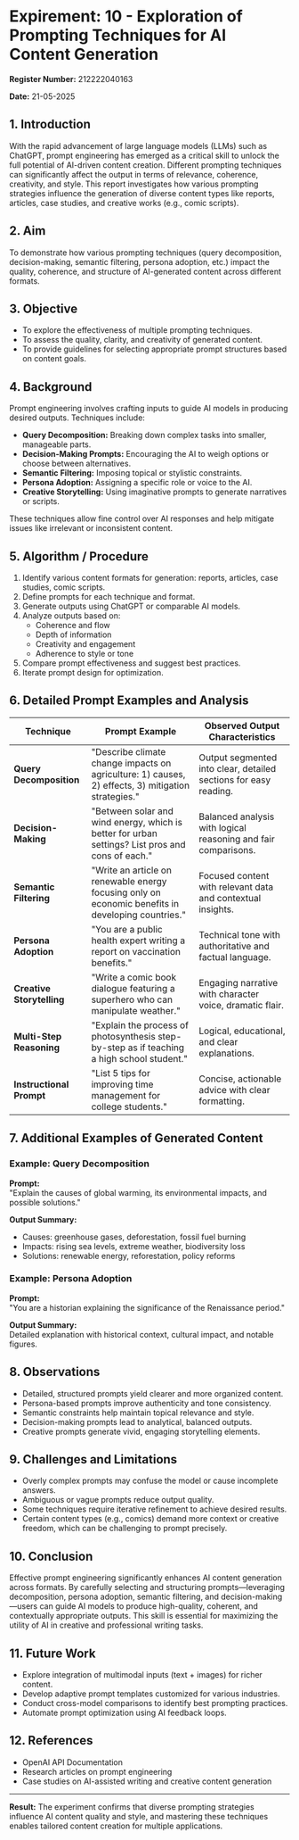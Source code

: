 # Expirement: 10 - Exploration of Prompting Techniques for AI Content Generation

**Register Number:** 212222040163

**Date:** 21-05-2025

## 1. Introduction  
With the rapid advancement of large language models (LLMs) such as ChatGPT, prompt engineering has emerged as a critical skill to unlock the full potential of AI-driven content creation. Different prompting techniques can significantly affect the output in terms of relevance, coherence, creativity, and style. This report investigates how various prompting strategies influence the generation of diverse content types like reports, articles, case studies, and creative works (e.g., comic scripts).

## 2. Aim  
To demonstrate how various prompting techniques (query decomposition, decision-making, semantic filtering, persona adoption, etc.) impact the quality, coherence, and structure of AI-generated content across different formats.

## 3. Objective  
- To explore the effectiveness of multiple prompting techniques.  
- To assess the quality, clarity, and creativity of generated content.  
- To provide guidelines for selecting appropriate prompt structures based on content goals.

## 4. Background  
Prompt engineering involves crafting inputs to guide AI models in producing desired outputs. Techniques include:  
- **Query Decomposition:** Breaking down complex tasks into smaller, manageable parts.  
- **Decision-Making Prompts:** Encouraging the AI to weigh options or choose between alternatives.  
- **Semantic Filtering:** Imposing topical or stylistic constraints.  
- **Persona Adoption:** Assigning a specific role or voice to the AI.  
- **Creative Storytelling:** Using imaginative prompts to generate narratives or scripts.

These techniques allow fine control over AI responses and help mitigate issues like irrelevant or inconsistent content.

## 5. Algorithm / Procedure  
1. Identify various content formats for generation: reports, articles, case studies, comic scripts.  
2. Define prompts for each technique and format.  
3. Generate outputs using ChatGPT or comparable AI models.  
4. Analyze outputs based on:  
   - Coherence and flow  
   - Depth of information  
   - Creativity and engagement  
   - Adherence to style or tone  
5. Compare prompt effectiveness and suggest best practices.  
6. Iterate prompt design for optimization.

## 6. Detailed Prompt Examples and Analysis

| Technique               | Prompt Example                                                                                                  | Observed Output Characteristics                                  |
|-------------------------|----------------------------------------------------------------------------------------------------------------|------------------------------------------------------------------|
| **Query Decomposition** | "Describe climate change impacts on agriculture: 1) causes, 2) effects, 3) mitigation strategies."            | Output segmented into clear, detailed sections for easy reading. |
| **Decision-Making**      | "Between solar and wind energy, which is better for urban settings? List pros and cons of each."               | Balanced analysis with logical reasoning and fair comparisons.   |
| **Semantic Filtering**   | "Write an article on renewable energy focusing only on economic benefits in developing countries."             | Focused content with relevant data and contextual insights.      |
| **Persona Adoption**     | "You are a public health expert writing a report on vaccination benefits."                                     | Technical tone with authoritative and factual language.          |
| **Creative Storytelling**| "Write a comic book dialogue featuring a superhero who can manipulate weather."                                | Engaging narrative with character voice, dramatic flair.        |
| **Multi-Step Reasoning** | "Explain the process of photosynthesis step-by-step as if teaching a high school student."                      | Logical, educational, and clear explanations.                    |
| **Instructional Prompt** | "List 5 tips for improving time management for college students."                                             | Concise, actionable advice with clear formatting.                |

## 7. Additional Examples of Generated Content  
### Example: Query Decomposition  
**Prompt:**  
"Explain the causes of global warming, its environmental impacts, and possible solutions."

**Output Summary:**  
- Causes: greenhouse gases, deforestation, fossil fuel burning  
- Impacts: rising sea levels, extreme weather, biodiversity loss  
- Solutions: renewable energy, reforestation, policy reforms  

### Example: Persona Adoption  
**Prompt:**  
"You are a historian explaining the significance of the Renaissance period."

**Output Summary:**  
Detailed explanation with historical context, cultural impact, and notable figures.

## 8. Observations  
- Detailed, structured prompts yield clearer and more organized content.  
- Persona-based prompts improve authenticity and tone consistency.  
- Semantic constraints help maintain topical relevance and style.  
- Decision-making prompts lead to analytical, balanced outputs.  
- Creative prompts generate vivid, engaging storytelling elements.

## 9. Challenges and Limitations  
- Overly complex prompts may confuse the model or cause incomplete answers.  
- Ambiguous or vague prompts reduce output quality.  
- Some techniques require iterative refinement to achieve desired results.  
- Certain content types (e.g., comics) demand more context or creative freedom, which can be challenging to prompt precisely.

## 10. Conclusion  
Effective prompt engineering significantly enhances AI content generation across formats. By carefully selecting and structuring prompts—leveraging decomposition, persona adoption, semantic filtering, and decision-making—users can guide AI models to produce high-quality, coherent, and contextually appropriate outputs. This skill is essential for maximizing the utility of AI in creative and professional writing tasks.

## 11. Future Work  
- Explore integration of multimodal inputs (text + images) for richer content.  
- Develop adaptive prompt templates customized for various industries.  
- Conduct cross-model comparisons to identify best prompting practices.  
- Automate prompt optimization using AI feedback loops.

## 12. References  
- OpenAI API Documentation  
- Research articles on prompt engineering  
- Case studies on AI-assisted writing and creative content generation  

---

**Result:** The experiment confirms that diverse prompting strategies influence AI content quality and style, and mastering these techniques enables tailored content creation for multiple applications.
